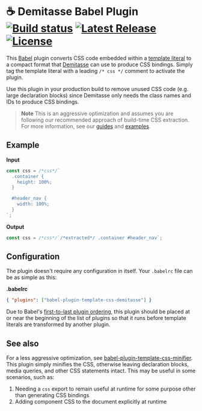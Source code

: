 # ☕ Demitasse Babel Plugin <a href="https://github.com/nsaunders/demitasse/actions/workflows/ci.yml"><img src="https://img.shields.io/github/actions/workflow/status/nsaunders/demitasse/ci.yml?branch=master" alt="Build status"></a> <a href="https://www.npmjs.com/package/babel-plugin-template-css-demitasse"><img src="https://img.shields.io/npm/v/babel-plugin-template-css-demitasse.svg" alt="Latest Release"></a> <a href="https://github.com/nsaunders/demitasse/blob/master/LICENSE"><img src="https://img.shields.io/github/license/nsaunders/demitasse.svg" alt="License"></a>

This [Babel](http://babeljs.io) plugin converts CSS code embedded within a [template literal](https://developer.mozilla.org/en-US/docs/Web/JavaScript/Reference/Template_literals) to a compact format that [Demitasse](https://github.com/nsaunders/demitasse) can use to produce CSS bindings. Simply tag the template literal with a leading `/* css */` comment to activate the plugin.

Use this plugin in your production build to remove unused CSS code (e.g. large declaration blocks) since Demitasse only needs the class names and IDs to produce CSS bindings.

> **Note**
> This is an aggressive optimization and assumes you are following our recommended approach of build-time CSS extraction. For more information, see our [guides](../../docs/guides) and [examples](../../examples).

## Example

**Input**
```javascript
const css = /*css*/`
  .container {
    height: 100%;
  }

  #header_nav {
    width: 100%;
  }
`;
```
**Output**
```javascript
const css = /*css*/`/*extracted*/ .container #header_nav`;
```

## Configuration

The plugin doesn't require any configuration in itself. Your `.babelrc` file can be as simple as this:

**.babelrc**
```json
{ "plugins": ["babel-plugin-template-css-demitasse"] }
```

Due to Babel's [first-to-last plugin ordering](https://babeljs.io/docs/en/plugins/#plugin-ordering), this plugin should be placed at or near the beginning of the list of plugins so that it runs before template literals are transformed by another plugin.

## See also

For a less aggressive optimization, see [babel-plugin-template-css-minifier](https://github.com/nsaunders/babel-plugin-template-css-minifier). This plugin simply minifies the CSS, otherwise leaving declaration blocks, media queries, and other CSS statements intact. This may be useful in some scenarios, such as:

1. Needing a `css` export to remain useful at runtime for some purpose other than generating CSS bindings
2. Adding component CSS to the document explicitly at runtime
